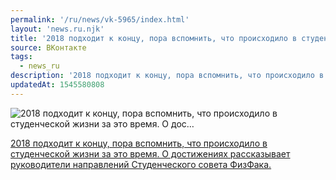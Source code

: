 ```yaml
---
permalink: '/ru/news/vk-5965/index.html'
layout: 'news.ru.njk'
title: '2018 подходит к концу, пора вспомнить, что происходило в студенческой жизни за это время. О дос…'
source: ВКонтакте
tags:
  - news_ru
description: '2018 подходит к концу, пора вспомнить, что происходило в студенческой жизни за это время. О дос…'
updatedAt: 1545580808
---
```

![2018 подходит к концу, пора вспомнить, что происходило в студенческой жизни за это время. О дос…](https://sun9-16.userapi.com/impg/c855624/v855624912/1a73f8/yVk2EKlESgk.jpg?size=1280x853&quality=96&proxy=1&sign=a8448da9c45416133f9c59567e5cc8a3&c_uniq_tag=MOCOHNbG2Rc8Mwn4zPPS4EiqXWANhhFdZcc9ZFI-4Kk&type=album)

[2018 подходит к концу, пора вспомнить, что происходило в студенческой жизни за это время. О достижениях рассказывает руководители направлений Студенческого совета ФизФака.](https://m.vk.com/@physvsu-itogi-goda)
